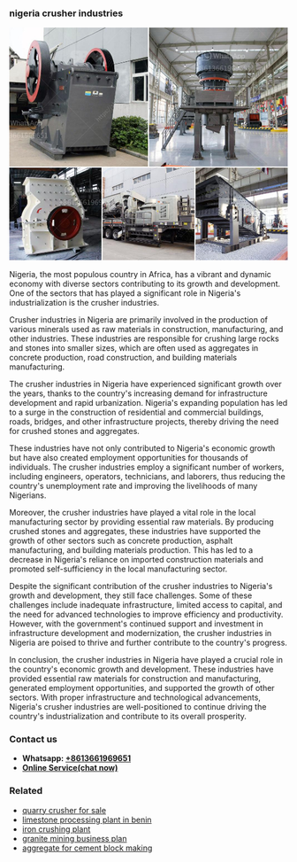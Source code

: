 <h3>nigeria crusher industries</h3><img src='1703042275.jpg' alt=''><p>Nigeria, the most populous country in Africa, has a vibrant and dynamic economy with diverse sectors contributing to its growth and development. One of the sectors that has played a significant role in Nigeria's industrialization is the crusher industries.</p><p>Crusher industries in Nigeria are primarily involved in the production of various minerals used as raw materials in construction, manufacturing, and other industries. These industries are responsible for crushing large rocks and stones into smaller sizes, which are often used as aggregates in concrete production, road construction, and building materials manufacturing.</p><p>The crusher industries in Nigeria have experienced significant growth over the years, thanks to the country's increasing demand for infrastructure development and rapid urbanization. Nigeria's expanding population has led to a surge in the construction of residential and commercial buildings, roads, bridges, and other infrastructure projects, thereby driving the need for crushed stones and aggregates.</p><p>These industries have not only contributed to Nigeria's economic growth but have also created employment opportunities for thousands of individuals. The crusher industries employ a significant number of workers, including engineers, operators, technicians, and laborers, thus reducing the country's unemployment rate and improving the livelihoods of many Nigerians.</p><p>Moreover, the crusher industries have played a vital role in the local manufacturing sector by providing essential raw materials. By producing crushed stones and aggregates, these industries have supported the growth of other sectors such as concrete production, asphalt manufacturing, and building materials production. This has led to a decrease in Nigeria's reliance on imported construction materials and promoted self-sufficiency in the local manufacturing sector.</p><p>Despite the significant contribution of the crusher industries to Nigeria's growth and development, they still face challenges. Some of these challenges include inadequate infrastructure, limited access to capital, and the need for advanced technologies to improve efficiency and productivity. However, with the government's continued support and investment in infrastructure development and modernization, the crusher industries in Nigeria are poised to thrive and further contribute to the country's progress.</p><p>In conclusion, the crusher industries in Nigeria have played a crucial role in the country's economic growth and development. These industries have provided essential raw materials for construction and manufacturing, generated employment opportunities, and supported the growth of other sectors. With proper infrastructure and technological advancements, Nigeria's crusher industries are well-positioned to continue driving the country's industrialization and contribute to its overall prosperity.</p><h3>Contact us</h3><ul><li><strong>Whatsapp:&nbsp;<a href="https://wa.me/8613661969651">+8613661969651</a></strong></li><li><a href="https://swt.shibang-china.com/?git&amp;zhl&amp;nigeria crusher industries"><strong>Online Service(chat now)</strong></a></li></ul><h3>Related</h3><ul><li><a href='quarry crusher for sale.md'>quarry crusher for sale</a></li><li><a href='limestone processing plant in benin.md'>limestone processing plant in benin</a></li><li><a href='iron crushing plant.md'>iron crushing plant</a></li><li><a href='granite mining business plan.md'>granite mining business plan</a></li><li><a href='aggregate for cement block making.md'>aggregate for cement block making</a></li></ul>